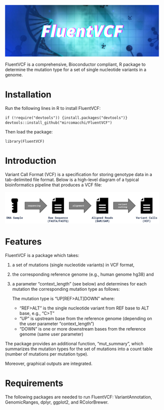 
<img src="images/FluentVCF.png" width="679" />

FluentVCF is a comprehensive, Bioconductor compliant, R package to
determine the mutation type for a set of single nucleotide variants in a
genome.

# Installation
Run the following lines in R to install FluentVCF:

```
if (!require("devtools")) {install.packages("devtools")}
devtools::install_github("mircomacchi/FluentVCF")
```

Then load the package:

```
library(FluentVCF)
```

# Introduction

Variant Call Format (VCF) is a specification for storing genotype data
in a tab-delimited file format. Below is a high-level diagram of a
typical bioinformatics pipeline that produces a VCF file:

<img src="images/VCFlux.png" width="679" />

# Features

FluentVCF is a package which takes:

1.  a set of mutations (single nucleotide variants) in VCF format,
2.  the corresponding reference genome (e.g., human genome hg38) and
3.  a parameter “context_length” (see below) and determines for each
    mutation the corresponding mutation type as follows:
    
    The mutation type is “UP\[REF\>ALT\]DOWN” where:
    - “REF\>ALT” is the single nucleotide variant from REF base to ALT base, e.g., “C\>T” 
    - “UP” is upstream base from the reference genome (depending on the user parameter “context_length”) 
    - “DOWN” is one or more downstream bases from the reference genome (same user parameter)

The package provides an additional function, “mut_summary”, which
summarizes the mutation types for the set of mutations into a count
table (number of mutations per mutation type).

Moreover, graphical outputs are integrated.

# Requirements

The following packages are needed to run FluentVCF: VariantAnnotation,
GenomicRanges, dplyr, ggplot2, and RColorBrewer.
